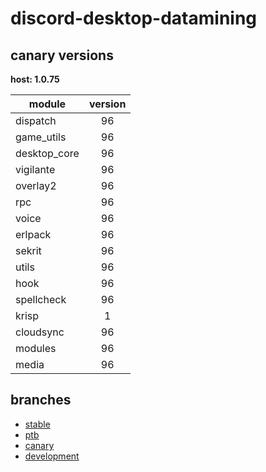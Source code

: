 # discord-desktop-datamining

## canary versions

**host: 1.0.75**

| module | version |
| ------ | :-----: |
| dispatch | 96 |
| game_utils | 96 |
| desktop_core | 96 |
| vigilante | 96 |
| overlay2 | 96 |
| rpc | 96 |
| voice | 96 |
| erlpack | 96 |
| sekrit | 96 |
| utils | 96 |
| hook | 96 |
| spellcheck | 96 |
| krisp | 1 |
| cloudsync | 96 |
| modules | 96 |
| media | 96 |

## branches

- [stable](https://github.com/OpenAsar/discord-desktop-datamining/tree/stable)
- [ptb](https://github.com/OpenAsar/discord-desktop-datamining/tree/ptb)
- [canary](https://github.com/OpenAsar/discord-desktop-datamining/tree/canary)
- [development](https://github.com/OpenAsar/discord-desktop-datamining/tree/development)